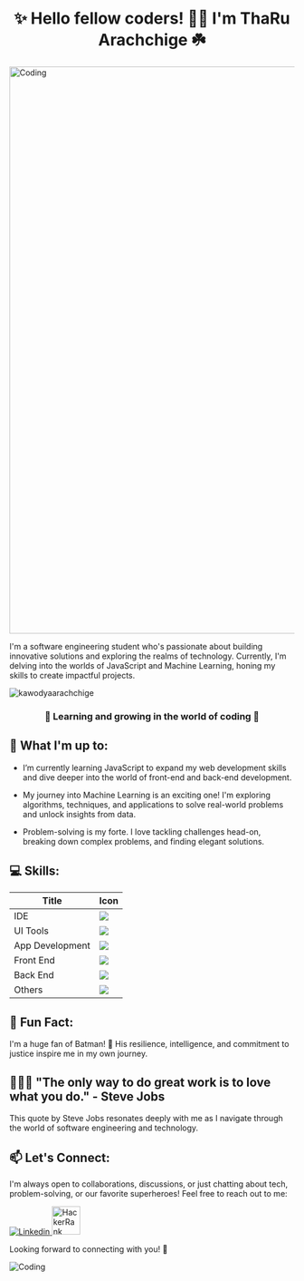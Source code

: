 
# 
<h1 align="center"> ✨ Hello fellow coders! 🤘🏻 I'm ThaRu Arachchige ☘️ </h1>

<img align="center" alt="Coding" width="1000" src="https://64.media.tumblr.com/5bbe0b7a56faf208a8b7c07db701837c/tumblr_nmlu99EYRI1tiwiyxo1_540.gifv">


I'm a software engineering student who's passionate about building innovative solutions and exploring the realms of technology. Currently, I'm delving into the worlds of JavaScript and Machine Learning, honing my skills to create impactful projects.
<p align="left"> <img src="https://komarev.com/ghpvc/?username=kawodyaarachchige&label=Profile%20views&color=0e75b6&style=flat" alt="kawodyaarachchige" /> </p>

<h3 align="center"> 🌚 Learning and growing in the world of coding 🌝</h3>


## 🚀 What I'm up to:

- I’m currently learning JavaScript to expand my web development skills and dive deeper into the world of front-end and back-end development.

- My journey into Machine Learning is an exciting one! I'm exploring algorithms, techniques, and applications to solve real-world problems and unlock insights from data.

- Problem-solving is my forte. I love tackling challenges head-on, breaking down complex problems, and finding elegant solutions.

## 💻 Skills:
<div align="left">

| Title           | Icon                                                                                                      |
|-----------------|-----------------------------------------------------------------------------------------------------------|
| IDE             | <img src="https://skillicons.dev/icons?i=idea"/>                                                          |
| UI Tools        | <img src="https://skillicons.dev/icons?i=figma,ps,javafx"/>                                         |
| App Development | <img src="https://skillicons.dev/icons?i=java,py,c"/>                                                     |
| Front End       | <img src="https://skillicons.dev/icons?i=html,css,js"/>                                                   |
| Back End        | <img src="https://skillicons.dev/icons?i=java,hibernate,regex,mysql"/>                                    |
| Others          | <img src="https://skillicons.dev/icons?i=github,git,autocad,maven,discord,stackoverflow,ai"/>             |

</div>


## 🦇 Fun Fact:

 I'm a huge fan of Batman! 🦇 His resilience, intelligence, and commitment to justice inspire me in my own journey.

## 👩🏻‍💻 "The only way to do great work is to love what you do." - Steve Jobs

This quote by Steve Jobs resonates deeply with me as I navigate through the world of software engineering and technology.

## 📫 Let's Connect:

I'm always open to collaborations, discussions, or just chatting about tech, problem-solving, or our favorite superheroes! Feel free to reach out to me:

<p align="left">
  <a href="https://www.linkedin.com/in/kawodya-arachchige-781519282/">
    <img src="https://skillicons.dev/icons?i=linkedin" alt="Linkedin"/>
    </a>
    <a href="https://www.hackerrank.com/kawodya_wa">
    <img src="https://raw.githubusercontent.com/rahuldkjain/github-profile-readme-generator/master/src/images/icons/Social/hackerrank.svg" style="width: 50px; height: 50px" 
     alt="HackerRank"/>
   </a>
</p>
  
Looking forward to connecting with you! 🚀

![Coding](https://64.media.tumblr.com/197110a10042ab07954e00a50aa070ae/tumblr_pvsao76xg51wnhmglo4_540.gif)







 
  

